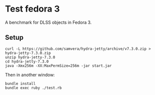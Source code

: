 # Test fedora 3

A benchmark for DLSS objects in Fedora 3.

## Setup

```
curl -L https://github.com/samvera/hydra-jetty/archive/v7.3.0.zip > hydra-jetty-7.3.0.zip
unzip hydra-jetty-7.3.0
cd hydra-jetty-7.3.0
java -Xmx256m -XX:MaxPermSize=256m -jar start.jar
```

Then in another window:

```
bundle install
bundle exec ruby ./test.rb
```
